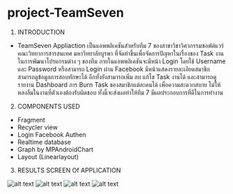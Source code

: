 # project-TeamSeven
1. INTRODUCTION

  - TeamSeven Appliaction เป็นแอพพลิเคชันสำหรับทีม 7 ของสาขาวิชาวิศวกรรมซอฟต์แวร์ คณะวิทยาการสารสนเทศ มหาวิทยาลัยบูรพา ที่จัดทำขึ้นเพื่อจัดการปัญหาในเรื่องของ Task งานในการพัฒนาโปรแกรมต่าง ๆ ของทีม ภายในแอพพลิเคชันจะมีหน้า Login โดยใช้ Username และ Password หรือสามารถ Login ผ่าน Facebook มีหน้าแสดงรายละเอียดสมาชิก สามารถดูข้อมูลการสอบทักษะได้ อีกทั้งยังสามารถเพิ่ม ลบ แก้ไข Task งานได้ และสามารถดูรายงาน Dashboard การ Burn Task ของสมาชิกแต่ละคนได้ เพื่อความสะดวกสบาย ไม่ให้หลงลืมในงานที่ตัวเองต้องรับผิดชอบ ทั้งนี้จะส่งผลทำให้ทีม 7 มีผลประกอบการที่ดีในการทำงาน 
  
2. COMPONENTS USED
  - Fragment
  - Recycler view
  - Login Facebook Authen
  - Realtime database 
  - Graph by MPAndroidChart
  - Layout (Linearlayout)
  
 3. RESULTS SCREEN Of APPLICATION
 
 ![alt text](https://i.ibb.co/dg1hdRp/01.jpg)
  ![alt text](https://i.ibb.co/YWfcNQS/02.jpg)
   ![alt text](https://i.ibb.co/2sn6Gxv/03.jpg)
    ![alt text](https://i.ibb.co/Dr9cVL1/04.jpg)
